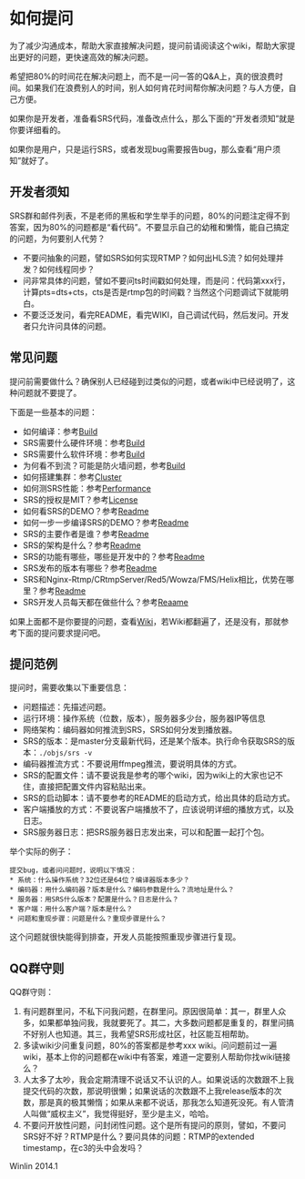 # 如何提问

为了减少沟通成本，帮助大家直接解决问题，提问前请阅读这个wiki，帮助大家提出更好的问题，更快速高效的解决问题。

希望把80%的时间花在解决问题上，而不是一问一答的Q&A上，真的很浪费时间。如果我们在浪费别人的时间，别人如何肯花时间帮你解决问题？与人方便，自己方便。

如果你是开发者，准备看SRS代码，准备改点什么，那么下面的“开发者须知”就是你要详细看的。

如果你是用户，只是运行SRS，或者发现bug需要报告bug，那么查看“用户须知”就好了。

## 开发者须知

SRS群和邮件列表，不是老师的黑板和学生举手的问题，80%的问题注定得不到答案，因为80%的问题都是“看代码”。不要显示自己的幼稚和懒惰，能自己搞定的问题，为何要别人代劳？

* 不要问抽象的问题，譬如SRS如何实现RTMP？如何出HLS流？如何处理并发？如何线程同步？
* 问非常具体的问题，譬如不要问ts时间戳如何处理，而是问：代码第xxx行，计算pts=dts+cts，cts是否是rtmp包的时间戳？当然这个问题调试下就能明白。
* 不要泛泛发问，看完README，看完WIKI，自己调试代码，然后发问。开发者只允许问具体的问题。

## 常见问题

提问前需要做什么？确保别人已经碰到过类似的问题，或者wiki中已经说明了，这种问题就不要提了。

下面是一些基本的问题：

* 如何编译：参考[Build](https://github.com/winlinvip/simple-rtmp-server/wiki/Build)
* SRS需要什么硬件环境：参考[Build](https://github.com/winlinvip/simple-rtmp-server/wiki/Build)
* SRS需要什么软件环境：参考[Build](https://github.com/winlinvip/simple-rtmp-server/wiki/Build)
* 为何看不到流？可能是防火墙问题，参考[Build](https://github.com/winlinvip/simple-rtmp-server/wiki/Build)
* 如何搭建集群：参考[Cluster](https://github.com/winlinvip/simple-rtmp-server/wiki/Cluster)
* 如何测SRS性能：参考[Performance](https://github.com/winlinvip/simple-rtmp-server/wiki/Performance)
* SRS的授权是MIT？参考[License](https://github.com/winlinvip/simple-rtmp-server/blob/master/LICENSE)
* 如何看SRS的DEMO？参考[Readme](https://github.com/winlinvip/simple-rtmp-server#usagesimple)
* 如何一步一步编译SRS的DEMO？参考[Readme](https://github.com/winlinvip/simple-rtmp-server#usagedetail)
* SRS的主要作者是谁？参考[Readme](https://github.com/winlinvip/simple-rtmp-server#authors)
* SRS的架构是什么？参考[Readme](https://github.com/winlinvip/simple-rtmp-server#architecture)
* SRS的功能有哪些，哪些是开发中的？参考[Readme](https://github.com/winlinvip/simple-rtmp-server#summary)
* SRS发布的版本有哪些？参考[Readme](https://github.com/winlinvip/simple-rtmp-server#releases)
* SRS和Nginx-Rtmp/CRtmpServer/Red5/Wowza/FMS/Helix相比，优势在哪里？参考[Readme](https://github.com/winlinvip/simple-rtmp-server#compare)
* SRS开发人员每天都在做些什么？参考[Reaame](https://github.com/winlinvip/simple-rtmp-server#history)

如果上面都不是你要提的问题，查看[Wiki](https://github.com/winlinvip/simple-rtmp-server/wiki)，若Wiki都翻遍了，还是没有，那就参考下面的提问要求提问吧。

## 提问范例

提问时，需要收集以下重要信息：
* 问题描述：先描述问题。
* 运行环境：操作系统（位数，版本），服务器多少台，服务器IP等信息
* 网络架构：编码器如何推流到SRS，SRS如何分发到播放器。
* SRS的版本：是master分支最新代码，还是某个版本。执行命令获取SRS的版本：`./objs/srs -v`
* 编码器推流方式：不要说用ffmpeg推流，要说明具体的方式。
* SRS的配置文件：请不要说我是参考的哪个wiki，因为wiki上的大家也记不住，直接把配置文件内容粘贴出来。
* SRS的启动脚本：请不要参考的README的启动方式，给出具体的启动方式。
* 客户端播放的方式：不要说客户端播放不了，应该说明详细的播放方式，以及日志。
* SRS服务器日志：把SRS服务器日志发出来，可以和配置一起打个包。

举个实际的例子：

    提交bug，或者问问题时，说明以下情况：
    * 系统：什么操作系统？32位还是64位？编译器版本多少？
    * 编码器：用什么编码器？版本是什么？编码参数是什么？流地址是什么？
    * 服务器：用SRS什么版本？配置是什么？日志是什么？
    * 客户端：用什么客户端？版本是什么？
    * 问题和重现步骤：问题是什么？重现步骤是什么？

这个问题就很快能得到排查，开发人员能按照重现步骤进行复现。

## QQ群守则

QQ群守则：
1. 有问题群里问，不私下问我问题，在群里问。原因很简单：其一，群里人众多，如果都单独问我，我就要死了。其二，大多数问题都是重复的，群里问搞不好别人也知道。其三，我希望SRS形成社区，社区能互相帮助。
1. 多读wiki少问重复问题，80%的答案都是参考xxx wiki。问问题前过一遍wiki，基本上你的问题都在wiki中有答案，难道一定要别人帮助你找wiki链接么？
1. 人太多了太吵，我会定期清理不说话又不认识的人。如果说话的次数跟不上我提交代码的次数，那说明很懒；如果说话的次数跟不上我release版本的次数，那是真的极其懒惰；如果从来都不说话，那我怎么知道死没死。有人管清人叫做“威权主义”，我觉得挺好，至少是主义，哈哈。
1. 不要问开放性问题，问封闭性问题。这个是所有提问的原则，譬如，不要问SRS好不好？RTMP是什么？要问具体的问题：RTMP的extended timestamp，在c3的头中会发吗？

Winlin 2014.1